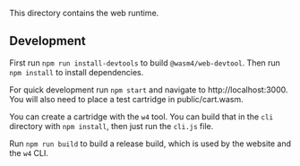 This directory contains the web runtime.

## Development

First run `npm run install-devtools` to build `@wasm4/web-devtool`.
Then run `npm install` to install dependencies.

For quick development run `npm start` and navigate to http://localhost:3000.
You will also need to place a test cartridge in public/cart.wasm.

You can create a cartridge with the `w4` tool. You can build that in the `cli`
directory with `npm install`, then just run the `cli.js` file.

Run `npm run build` to build a release build, which is used by the website and the `w4` CLI.
